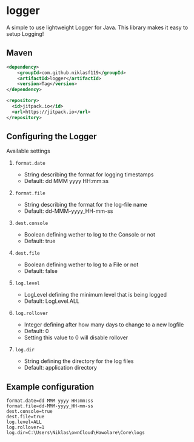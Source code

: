 # logger

A simple to use lightweight Logger for Java. This library makes it easy to setup Logging!

## Maven

```xml
<dependency>
	<groupId>com.github.niklasf119</groupId>
	<artifactId>logger</artifactId>
	<version>Tag</version>
</dependency>
```
```xml
<repository>
  <id>jitpack.io</id>
  <url>https://jitpack.io</url>
</repository>
```

## Configuring the Logger

Available settings

1. `format.date`
   - String describing the format for logging timestamps
   - Default: dd MMM yyyy HH:mm:ss

1. `format.file`
   - String describing the format for the log-file name
   - Default: dd-MMM-yyyy_HH-mm-ss
   
1. `dest.console`
   - Boolean defining wether to log to the Console or not
   - Default: true
   
1. `dest.file`
   - Boolean defining wether to log to a File or not
   - Default: false
   
1. `log.level`
   - LogLevel defining the minimum level that is being logged
   - Default: LogLevel.ALL
   
1. `log.rollover`
   - Integer defining after how many days to change to a new logfile
   - Default: 0
   - Setting this value to 0 will disable rollover
   
1. `log.dir`
   - String defining the directory for the log files
   - Default: application directory

## Example configuration

```
format.date=dd MMM yyyy HH:mm:ss
format.file=dd-MMM-yyyy_HH-mm-ss
dest.console=true
dest.file=true
log.level=ALL
log.rollover=1
log.dir=C:\Users\Niklas\ownCloud\Hawolare\Core\logs
```

